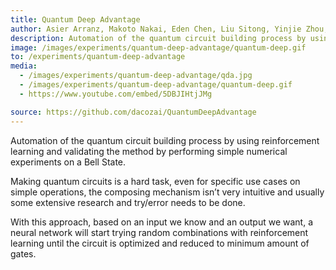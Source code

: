 ```yaml
---
title: Quantum Deep Advantage
author: Asier Arranz, Makoto Nakai, Eden Chen, Liu Sitong, Yinjie Zhou, Sam Tonetto
description: Automation of the quantum circuit building process by using reinforcement learning and validating the method by performing simple numerical experiments on a Bell State.
image: /images/experiments/quantum-deep-advantage/quantum-deep.gif
to: /experiments/quantum-deep-advantage
media:
  - /images/experiments/quantum-deep-advantage/qda.jpg
  - /images/experiments/quantum-deep-advantage/quantum-deep.gif
  - https://www.youtube.com/embed/5DBJIHtjJMg

source: https://github.com/dacozai/QuantumDeepAdvantage
---
```

Automation of the quantum circuit building process by using reinforcement learning and validating the method by performing simple numerical experiments on a Bell State.

Making quantum circuits is a hard task, even for specific use cases on simple operations, the composing mechanism isn’t very intuitive and usually some extensive research and try/error needs to be done.

With this approach, based on an input we know and an output we want, a neural network will start trying random combinations with reinforcement learning until the circuit is optimized and reduced to minimum amount of gates.

